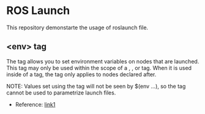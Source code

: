 # ROS Launch

This repository demonstarte the usage of roslaunch file.

## \<env\> tag

The <env> tag allows you to set environment variables on nodes that are launched. This tag may only be used within the scope of a <launch>, <include>, <node> or <machine> tag. When it is used inside of a <launch> tag, the <env> tag only applies to nodes declared after.

NOTE: Values set using the <env> tag will not be seen by $(env ...), so the <env> tag cannot be used to parametrize launch files.
  
 - Reference: [link1](http://ros.informatik.uni-freiburg.de/roswiki/roslaunch(2f)XML(2f)env.html)
